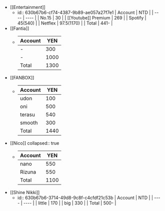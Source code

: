 - [[Entertainment]]
	- id:: 630b67b6-cf74-4387-9b89-ae057a27f7e1
	  | Account | NTD |
	  | ---- | ---- |
	  | No.15 | 30 |
	  | [[Youtube]] Premium | 269 |
	  | Spotify | 45(540) |
	  | Netflex | 97.5(1170) |
	  | Total  | 441- |
- [[Fantia]]
	- | Account | YEN |
	  | ---- | ---- |
	  | - | 300|
	  | - | 1000 |
	  | Total | 1300|
- [[FANBOX]]
	- | Account | YEN |
	  | ---- | ---- |
	  | udon | 100 |
	  | oni | 500 |
	  | terasu | 540 |
	  | smooth | 300 |
	  | Total  | 1440 |
- [[Nico]]
  collapsed:: true
	- | Account | YEN |
	  | ---- | ---- |
	  | nano | 550 |
	  | Rizuna | 550 |
	  | Total | 1100 |
- [[Shine Nikki]]
	- id:: 630b67b6-3714-49d8-9c8f-c4cfdf21c53b
	  | Account | NTD |
	  | ---- | ---- |
	  | little | 170 |
	  | big | 330 |
	  | Total | 500- |